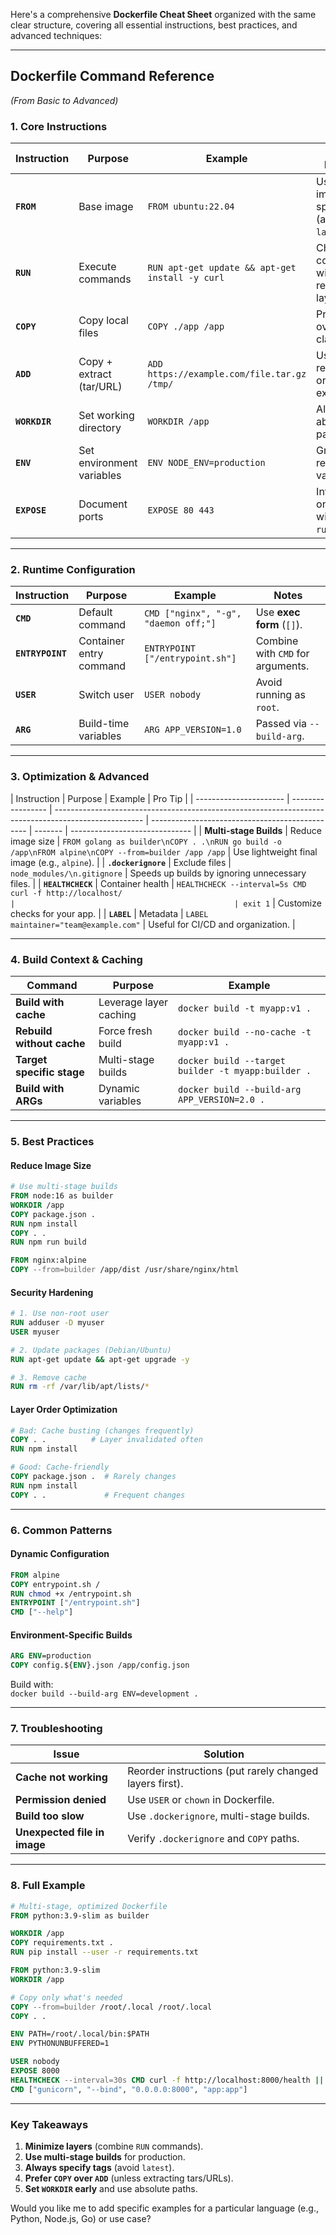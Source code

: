 Here's a comprehensive **Dockerfile Cheat Sheet** organized with the same clear structure, covering all essential instructions, best practices, and advanced techniques:

---

## **Dockerfile Command Reference**

_(From Basic to Advanced)_

### **1. Core Instructions**

| Instruction   | Purpose                   | Example                                         | Best Practices                                     |
| ------------- | ------------------------- | ----------------------------------------------- | -------------------------------------------------- |
| **`FROM`**    | Base image                | `FROM ubuntu:22.04`                             | Use official images, specify tag (avoid `latest`). |
| **`RUN`**     | Execute commands          | `RUN apt-get update && apt-get install -y curl` | Chain commands with `&&` to reduce layers.         |
| **`COPY`**    | Copy local files          | `COPY ./app /app`                               | Prefer `COPY` over `ADD` for clarity.              |
| **`ADD`**     | Copy + extract (tar/URL)  | `ADD https://example.com/file.tar.gz /tmp/`     | Use only for remote URLs or tar extraction.        |
| **`WORKDIR`** | Set working directory     | `WORKDIR /app`                                  | Always use absolute paths.                         |
| **`ENV`**     | Set environment variables | `ENV NODE_ENV=production`                       | Group related variables.                           |
| **`EXPOSE`**  | Document ports            | `EXPOSE 80 443`                                 | Informational only; use `-p` with `docker run`.    |

---

### **2. Runtime Configuration**

| Instruction      | Purpose                 | Example                              | Notes                             |
| ---------------- | ----------------------- | ------------------------------------ | --------------------------------- |
| **`CMD`**        | Default command         | `CMD ["nginx", "-g", "daemon off;"]` | Use **exec form** (`[]`).         |
| **`ENTRYPOINT`** | Container entry command | `ENTRYPOINT ["/entrypoint.sh"]`      | Combine with `CMD` for arguments. |
| **`USER`**       | Switch user             | `USER nobody`                        | Avoid running as `root`.          |
| **`ARG`**        | Build-time variables    | `ARG APP_VERSION=1.0`                | Passed via `--build-arg`.         |

---

### **3. Optimization & Advanced**

| Instruction            | Purpose           | Example                                                                                              | Pro Tip                                         |
| ---------------------- | ----------------- | ---------------------------------------------------------------------------------------------------- | ----------------------------------------------- | ------- | ------------------------------ |
| **Multi-stage Builds** | Reduce image size | `FROM golang as builder\nCOPY . .\nRUN go build -o /app\nFROM alpine\nCOPY --from=builder /app /app` | Use lightweight final image (e.g., `alpine`).   |
| **`.dockerignore`**    | Exclude files     | `node_modules/\n.gitignore`                                                                          | Speeds up builds by ignoring unnecessary files. |
| **`HEALTHCHECK`**      | Container health  | `HEALTHCHECK --interval=5s CMD curl -f http://localhost/                                             |                                                 | exit 1` | Customize checks for your app. |
| **`LABEL`**            | Metadata          | `LABEL maintainer="team@example.com"`                                                                | Useful for CI/CD and organization.              |

---

### **4. Build Context & Caching**

| Command                   | Purpose                | Example                                            |
| ------------------------- | ---------------------- | -------------------------------------------------- |
| **Build with cache**      | Leverage layer caching | `docker build -t myapp:v1 .`                       |
| **Rebuild without cache** | Force fresh build      | `docker build --no-cache -t myapp:v1 .`            |
| **Target specific stage** | Multi-stage builds     | `docker build --target builder -t myapp:builder .` |
| **Build with ARGs**       | Dynamic variables      | `docker build --build-arg APP_VERSION=2.0 .`       |

---

### **5. Best Practices**

#### **Reduce Image Size**

```dockerfile
# Use multi-stage builds
FROM node:16 as builder
WORKDIR /app
COPY package.json .
RUN npm install
COPY . .
RUN npm run build

FROM nginx:alpine
COPY --from=builder /app/dist /usr/share/nginx/html
```

#### **Security Hardening**

```dockerfile
# 1. Use non-root user
RUN adduser -D myuser
USER myuser

# 2. Update packages (Debian/Ubuntu)
RUN apt-get update && apt-get upgrade -y

# 3. Remove cache
RUN rm -rf /var/lib/apt/lists/*
```

#### **Layer Order Optimization**

```dockerfile
# Bad: Cache busting (changes frequently)
COPY . .          # Layer invalidated often
RUN npm install

# Good: Cache-friendly
COPY package.json .  # Rarely changes
RUN npm install
COPY . .             # Frequent changes
```

---

### **6. Common Patterns**

#### **Dynamic Configuration**

```dockerfile
FROM alpine
COPY entrypoint.sh /
RUN chmod +x /entrypoint.sh
ENTRYPOINT ["/entrypoint.sh"]
CMD ["--help"]
```

#### **Environment-Specific Builds**

```dockerfile
ARG ENV=production
COPY config.${ENV}.json /app/config.json
```

Build with:  
`docker build --build-arg ENV=development .`

---

### **7. Troubleshooting**

| Issue                        | Solution                                                |
| ---------------------------- | ------------------------------------------------------- |
| **Cache not working**        | Reorder instructions (put rarely changed layers first). |
| **Permission denied**        | Use `USER` or `chown` in Dockerfile.                    |
| **Build too slow**           | Use `.dockerignore`, multi-stage builds.                |
| **Unexpected file in image** | Verify `.dockerignore` and `COPY` paths.                |

---

### **8. Full Example**

```dockerfile
# Multi-stage, optimized Dockerfile
FROM python:3.9-slim as builder

WORKDIR /app
COPY requirements.txt .
RUN pip install --user -r requirements.txt

FROM python:3.9-slim
WORKDIR /app

# Copy only what's needed
COPY --from=builder /root/.local /root/.local
COPY . .

ENV PATH=/root/.local/bin:$PATH
ENV PYTHONUNBUFFERED=1

USER nobody
EXPOSE 8000
HEALTHCHECK --interval=30s CMD curl -f http://localhost:8000/health || exit 1
CMD ["gunicorn", "--bind", "0.0.0.0:8000", "app:app"]
```

---

### **Key Takeaways**

1. **Minimize layers** (combine `RUN` commands).
2. **Use multi-stage builds** for production.
3. **Always specify tags** (avoid `latest`).
4. **Prefer `COPY` over `ADD`** (unless extracting tars/URLs).
5. **Set `WORKDIR` early** and use absolute paths.

Would you like me to add specific examples for a particular language (e.g., Python, Node.js, Go) or use case?
